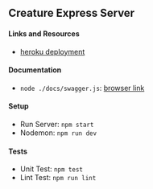 ## Creature Express Server

#### Links and Resources
- [heroku deployment]()


#### Documentation
- `node ./docs/swagger.js`: [browser link]()


#### Setup
- Run Server: `npm start`
- Nodemon: `npm run dev`


#### Tests
- Unit Test: `npm test`
- Lint Test: `npm run lint`